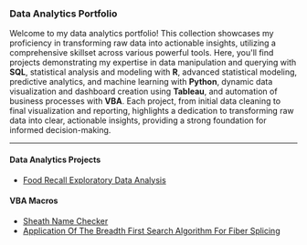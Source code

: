 ### Data Analytics Portfolio
Welcome to my data analytics portfolio! This collection showcases my proficiency in transforming raw data into actionable insights, utilizing a comprehensive skillset across various powerful tools. Here, you'll find projects demonstrating my expertise in data manipulation and querying with **SQL**, statistical analysis and modeling with **R**, advanced statistical modeling, predictive analytics, and machine learning with **Python**, dynamic data visualization and dashboard creation using **Tableau**, and automation of business processes with **VBA**. Each project, from initial data cleaning to final visualization and reporting, highlights a dedication to transforming raw data into clear, actionable insights, providing a strong foundation for informed decision-making.

--- 

#### Data Analytics Projects
* [Food Recall Exploratory Data Analysis](https://github.com/DavidRommel/Portfolio/tree/main/Food_Recall_Exploratory_Data_Analysis//README.md)

#### VBA Macros
* [Sheath Name Checker](https://github.com/DavidRommel/Portfolio/blob/main/Sheath_Name_Checker/README.md)
* [Application Of The Breadth First Search Algorithm For Fiber Splicing ](https://github.com/DavidRommel/Portfolio/blob/main/Automated_Fiber_Splicing/README.md)
